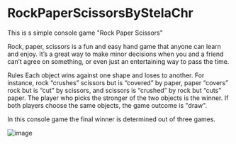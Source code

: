 # RockPaperScissorsByStelaChr
This is s simple console game "Rock Paper Scissors"

Rock, paper, scissors is a fun and easy hand game that anyone can learn and enjoy. It’s a great way to make minor decisions when you and a friend can’t agree on something, or even just an entertaining way to pass the time. 

Rules
Each object wins against one shape and loses to another. For instance, rock “crushes” scissors but is “covered” by paper, paper “covers” rock but is “cut” by scissors, and scissors is “crushed” by rock but “cuts” paper. The player who picks the stronger of the two objects is the winner. If both players choose the same objects, the game outcome is "draw".

In this console game the final winner is determined out of three games.


![image](https://github.com/StelaChr/RockPaperScissorsByStelaChr/assets/156375881/b9057944-8af1-47f8-b690-a5b03a9aa56e)

